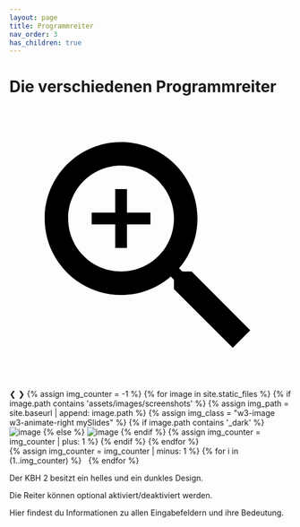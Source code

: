 ```yaml
---
layout: page
title: Programmreiter
nav_order: 3
has_children: true
---
```


# Die verschiedenen Programmreiter

<div class="slideshow w3-display-container">
    <a href="" class="slideshow-overlay w3-animate-opacity" target=_blank>
        <svg class="w3-display-middle" xmlns="http://www.w3.org/2000/svg" viewBox="0 0 24 24" fill="#000000"><path d="M0 0h24v24H0V0z" fill="none"/><path d="M15.5 14h-.79l-.28-.27C15.41 12.59 16 11.11 16 9.5 16 5.91 13.09 3 9.5 3S3 5.91 3 9.5 5.91 16 9.5 16c1.61 0 3.09-.59 4.23-1.57l.27.28v.79l5 4.99L20.49 19l-4.99-5zm-6 0C7.01 14 5 11.99 5 9.5S7.01 5 9.5 5 14 7.01 14 9.5 11.99 14 9.5 14zm.5-7H9v2H7v1h2v2h1v-2h2V9h-2z"/></svg>
    </a>
    <a class="w3-display-left slideshow-skip w3-animate-opacity" onclick="carousel(-1);">&#10094;</a>
    <a class="w3-display-right slideshow-skip w3-animate-opacity" onclick="carousel();">&#10095;</a>
    {% assign img_counter = -1 %}
    {% for image in site.static_files %}
        {% if image.path contains 'assets/images/screenshots' %}
            {% assign img_path = site.baseurl | append: image.path %}
            {% assign img_class = "w3-image w3-animate-right mySlides" %}
            {% if image.path contains '_dark' %}
                <img src="{{img_path}}" class="{{img_class}} hide-light" alt="image" />
            {% else %}
                <img src="{{img_path}}" class="{{img_class}} hide-dark" alt="image" />
            {% endif %}
            {% assign img_counter = img_counter | plus: 1 %}
        {% endif %}
    {% endfor %}
</div>
<div class="w3-center slide-indicators" style="width:100%">
    {% assign img_counter = img_counter | minus: 1 %}
    {% for i in (1..img_counter) %}
          <a class="dot-mark" onclick='carousel({{i}})'>&nbsp;</a>
    {% endfor %}
</div>

Der KBH 2 besitzt ein helles und ein dunkles Design.

Die Reiter können optional aktiviert/deaktiviert werden.

Hier findest du Informationen zu allen Eingabefeldern und ihre Bedeutung.